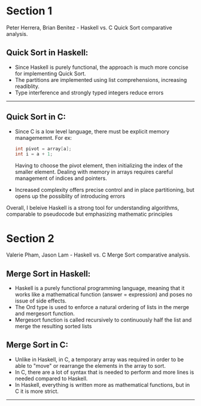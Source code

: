 # Section 1

Peter Herrera, Brian Benitez - Haskell vs. C Quick Sort comparative analysis. 

## Quick Sort in Haskell:
* Since Haskell is purely functional, the approach is much more concise for implementing Quick Sort. 
* The partitions are implemented using list comprehensions, increasing readiblity.
* Type interference and strongly typed integers reduce errors

*** 

## Quick Sort in C: 
* Since C is a low level language, there must be explicit memory managememnt. For ex:
  ```C
  int pivot = array[a];
  int i = a + 1;
  
  ```
  Having to choose the pivot element, then initializing the index of the smaller element. Dealing with memory in arrays requires careful management of indices and pointers.
  
* Increased complexity offers precise control and in place partitioning, but opens up the possiblity of introducing errors 

Overall, I beleive Haskell is a strong tool for understanding algorithms, comparable to pseudocode but emphasizing mathematic principles

# Section 2

Valerie Pham, Jason Lam - Haskell vs. C Merge Sort comparative analysis. 

## Merge Sort in Haskell:
* Haskell is a purely functional programming language, meaning that it works like a mathematical function (answer = expression) and poses no issue of side effects.
* The Ord type is used to enforce a natural ordering of lists in the merge and mergesort function.
* Mergesort function is called recursively to continuously half the list and merge the resulting sorted lists

## Merge Sort in C:
* Unlike in Haskell, in C, a temporary array was required in order to be able to "move" or rearrange the elements in the array to sort.
* In C, there are a lot of syntax that is needed to perform and more lines is needed compared to Haskell.
* In Haskell, everything is written more as mathematical functions, but in C it is more strict.

***
